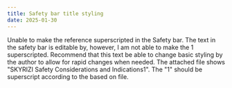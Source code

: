 ```yaml
---
title: Safety bar title styling
date: 2025-01-30
---
```


Unable to make the reference superscripted in the Safety bar. The text in the safety bar is editable by, however, I am not able to make the 1 superscripted. Recommend that this text be able to change basic styling by the author to allow for rapid changes when needed. The attached file shows "SKYRIZI Safety Considerations and Indications1". The "1" should be superscript according to the based on file.
